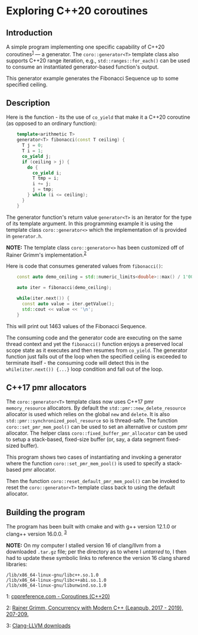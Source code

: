 # Exploring C++20 coroutines

## Introduction

A simple program implementing one specific capability of C++20 coroutines<sup>[1](#fn1)</sup> — a generator. The `coro::generator<T>` template class also supports C++20 range iteration, e.g., `std::ranges::for_each()` can be used to consume an instantiated generator-based function's output.

This generator example generates the Fibonacci Sequence up to some specified ceiling.

## Description

Here is the function - its the use of `co_yield` that make it a C++20 coroutine (as opposed to an ordinary function):

```cpp
    template<arithmetic T>
    generator<T> fibonacci(const T ceiling) {
      T j = 0;
      T i = 1;
      co_yield j;
      if (ceiling > j) {
        do {
          co_yield i;
          T tmp = i;
          i += j;
          j = tmp;
        } while (i <= ceiling);
      }
    }
```
The generator function's return value `generator<T>` is an iterator for the type of its template argument. In this programming example it is using the template class `coro::generator<>` which the implementation of is provided in `generator.h`.

**NOTE:** The template class `coro::generator<>` has been customized off of Rainer Grimm's implementation.<sup>[2](#fn2)</sup>

Here is code that consumes generated values from `fibonacci()`:
```cpp
    const auto demo_ceiling = std::numeric_limits<double>::max() / 1'000.0f;

    auto iter = fibonacci(demo_ceiling);

    while(iter.next()) {
      const auto value = iter.getValue();
      std::cout << value << '\n';
    }

```
This will print out 1463 values of the Fibonacci Sequence.

The consuming code and the generator code are executing on the same thread context and yet the `fibonacci()` function enjoys a preserved local scope state as it executes and then resumes from `co_yield`. The generator function just falls out of the loop when the specified ceiling is exceeded to terminate itself - the consuming code will detect this in the `while(iter.next()) {...}` loop condition and fall out of the loop.

## C++17 pmr allocators

The `coro::generator<T>` template class now uses C++17 pmr `memory_resource` allocators. By default the `std::pmr::new_delete_resource` allocator is used which relies on the global `new` and `delete`. It is also `std::pmr::synchronized_pool_resource` so is thread-safe. The function `coro::set_pmr_mem_pool()` can be used to set an alternative or custom pmr allocator. The helper class `coro::fixed_buffer_pmr_allocator` can be used to setup a stack-based, fixed-size buffer (or, say, a data segment fixed-sized buffer).

This program shows two cases of instantiating and invoking a generator where the function `coro::set_pmr_mem_pool()` is used to specify a stack-based pmr allocator.

Then the function `coro::reset_default_pmr_mem_pool()` can be invoked to reset the `coro::generator<T>` template class back to using the default allocator.

## Building the program

The program has been built with cmake and with g++ version 12.1.0 or clang++ version 16.0.0. <sup>[3](#fn3)</sup>

**NOTE:** On my computer I stalled version 16 of clang/llvm from a downloaded `.tar.gz` file; per the directory as to where I *untarred* to, I then had to update these symbolic links to reference the version 16 clang shared libraries:
```
/lib/x86_64-linux-gnu/libc++.so.1.0
/lib/x86_64-linux-gnu/libc++abi.so.1.0
/lib/x86_64-linux-gnu/libunwind.so.1.0
```

<a name="fn1">1</a>: [cppreference.com - Coroutines (C++20)](https://en.cppreference.com/w/cpp/language/coroutines)

<a name="fn2">2</a>: [Rainer Grimm, Concurrency with Modern C++ (Leanpub, 2017 - 2019), 207-209.](https://leanpub.com/concurrencywithmodernc)

<a name="fn3">3</a>: [Clang-LLVM downloads](http://releases.llvm.org/download.html#16.0.0)

